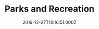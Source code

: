 ---
title: "Parks and Recreation"
year: 2009
date: 2019-12-27T18:16:51.000Z
permalink: /almanac/tv/2019-12-27-parks-and-recreation/index.html
season: 1-7
rating: 3
tmdbid: 8592
---